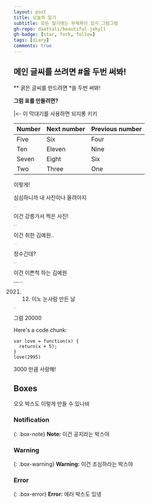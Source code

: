 ```yaml
---
layout: post
title: 오늘의 일기
subtitle: 모든 일기에는 부제목이 있지 그럼그럼
gh-repo: daattali/beautiful-jekyll
gh-badge: [star, fork, follow]
tags: [diary]
comments: true
---
```



## 메인 글씨를 쓰려면 #을 두번 써봐!
** 굵은 글씨를 만드려면 *을 두번 써봐!

**그럼 표를 만들려면?**

|<- 이 막대기를 사용하면 되지롱 키키

| Number | Next number | Previous number |
| :----- | :---------- | :-------------- |
| Five   | Six         | Four            |
| Ten    | Eleven      | Nine            |
| Seven  | Eight       | Six             |
| Two    | Three       | One             |

이렇게!

심심하니까 내 사진이나 올려야지

<img src="/Users/gim-yewon/Downloads/IMG_4912%202.JPG" alt="IMG_4912 2" style="zoom:10%;" />

이건 강릉가서 찍은 사진!

<img src="/Users/gim-yewon/Downloads/IMG_5236.JPG" alt="IMG_5236" style="zoom: 10%;" />

이건 취한 김예원..

<img src="/Users/gim-yewon/Downloads/IMG_3978.JPG" alt="IMG_3978" style="zoom:10%;" />

정수긴데?

<img src="/Users/gim-yewon/Downloads/IMG_0362.JPG" alt="IMG_0362" style="zoom:10%;" />

이건 이쁜척 하는 김예원

<img src="/Users/gim-yewon/Downloads/winter_ino2.JPG" alt="winter_ino2" style="zoom:25%;" />

2021. 12. 이노 눈사람 만든 날

<img src="/Users/gim-yewon/Downloads/winter_ino.jpg" alt="winter_ino" style="zoom:9%;" />



그럼 20000



Here's a code chunk:

~~~
var love = function(x) {
  return(x + 5);
}
love(2995)
~~~

3000 만큼 사랑해!



## Boxes
오오 박스도 이렇게 만들 수 있나바

### Notification

{: .box-note}
**Note:** 이건 공지라는 박스야

### Warning

{: .box-warning}
**Warning:** 이건 조심하라는 박스야

### Error

{: .box-error}
**Error:** 에러 박스도 있넹